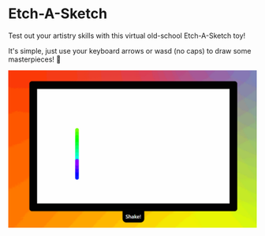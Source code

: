 # Etch-A-Sketch

Test out your artistry skills with this virtual old-school Etch-A-Sketch toy!

It's simple, just use your keyboard arrows or wasd (no caps) to draw some masterpieces! :art:

![hello](./sketch.gif)

